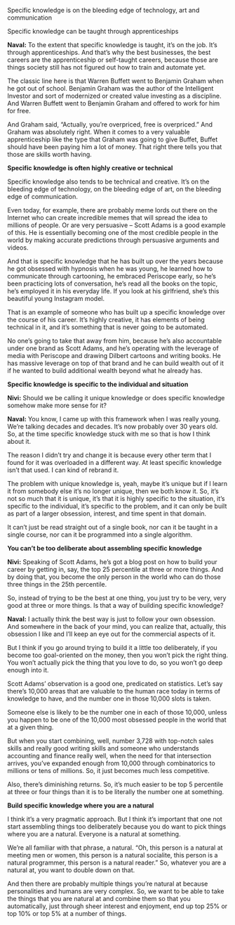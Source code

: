 




Specific knowledge is on the bleeding edge of technology, art and communication

Specific knowledge can be taught through apprenticeships

**Naval:** To the extent that specific knowledge is taught, it’s on the job. It’s through apprenticeships. And that’s why the best businesses, the best careers are the apprenticeship or self-taught careers, because those are things society still has not figured out how to train and automate yet.

The classic line here is that Warren Buffett went to Benjamin Graham when he got out of school. Benjamin Graham was the author of the Intelligent Investor and sort of modernized or created value investing as a discipline. And Warren Buffett went to Benjamin Graham and offered to work for him for free.

And Graham said, “Actually, you’re overpriced, free is overpriced.” And Graham was absolutely right. When it comes to a very valuable apprenticeship like the type that Graham was going to give Buffet, Buffet should have been paying him a lot of money. That right there tells you that those are skills worth having.

**Specific knowledge is often highly creative or technical**

Specific knowledge also tends to be technical and creative. It’s on the bleeding edge of technology, on the bleeding edge of art, on the bleeding edge of communication.

Even today, for example, there are probably meme lords out there on the Internet who can create incredible memes that will spread the idea to millions of people. Or are very persuasive – Scott Adams is a good example of this. He is essentially becoming one of the most credible people in the world by making accurate predictions through persuasive arguments and videos.

And that is specific knowledge that he has built up over the years because he got obsessed with hypnosis when he was young, he learned how to communicate through cartooning, he embraced Periscope early, so he’s been practicing lots of conversation, he’s read all the books on the topic, he’s employed it in his everyday life. If you look at his girlfriend, she’s this beautiful young Instagram model.

That is an example of someone who has built up a specific knowledge over the course of his career. It’s highly creative, it has elements of being technical in it, and it’s something that is never going to be automated.

No one’s going to take that away from him, because he’s also accountable under one brand as Scott Adams, and he’s operating with the leverage of media with Periscope and drawing Dilbert cartoons and writing books. He has massive leverage on top of that brand and he can build wealth out of it if he wanted to build additional wealth beyond what he already has.

**Specific knowledge is specific to the individual and situation**

**Nivi:** Should we be calling it unique knowledge or does specific knowledge somehow make more sense for it?

**Naval:** You know, I came up with this framework when I was really young. We’re talking decades and decades. It’s now probably over 30 years old. So, at the time specific knowledge stuck with me so that is how I think about it.

The reason I didn’t try and change it is because every other term that I found for it was overloaded in a different way. At least specific knowledge isn’t that used. I can kind of rebrand it.

The problem with unique knowledge is, yeah, maybe it’s unique but if I learn it from somebody else it’s no longer unique, then we both know it. So, it’s not so much that it is unique, it’s that it is highly specific to the situation, it’s specific to the individual, it’s specific to the problem, and it can only be built as part of a larger obsession, interest, and time spent in that domain.

It can’t just be read straight out of a single book, nor can it be taught in a single course, nor can it be programmed into a single algorithm.

**You can’t be too deliberate about assembling specific knowledge**

**Nivi:** Speaking of Scott Adams, he’s got a blog post on how to build your career by getting in, say, the top 25 percentile at three or more things. And by doing that, you become the only person in the world who can do those three things in the 25th percentile.

So, instead of trying to be the best at one thing, you just try to be very, very good at three or more things. Is that a way of building specific knowledge?

**Naval:** I actually think the best way is just to follow your own obsession. And somewhere in the back of your mind, you can realize that, actually, this obsession I like and I’ll keep an eye out for the commercial aspects of it.

But I think if you go around trying to build it a little too deliberately, if you become too goal-oriented on the money, then you won’t pick the right thing. You won’t actually pick the thing that you love to do, so you won’t go deep enough into it.

Scott Adams’ observation is a good one, predicated on statistics. Let’s say there’s 10,000 areas that are valuable to the human race today in terms of knowledge to have, and the number one in those 10,000 slots is taken.

Someone else is likely to be the number one in each of those 10,000, unless you happen to be one of the 10,000 most obsessed people in the world that at a given thing.

But when you start combining, well, number 3,728 with top-notch sales skills and really good writing skills and someone who understands accounting and finance really well, when the need for that intersection arrives, you’ve expanded enough from 10,000 through combinatorics to millions or tens of millions. So, it just becomes much less competitive.

Also, there’s diminishing returns. So, it’s much easier to be top 5 percentile at three or four things than it is to be literally the number one at something.

**Build specific knowledge where you are a natural**

I think it’s a very pragmatic approach. But I think it’s important that one not start assembling things too deliberately because you do want to pick things where you are a natural. Everyone is a natural at something.

We’re all familiar with that phrase, a natural. “Oh, this person is a natural at meeting men or women, this person is a natural socialite, this person is a natural programmer, this person is a natural reader.” So, whatever you are a natural at, you want to double down on that.

And then there are probably multiple things you’re natural at because personalities and humans are very complex. So, we want to be able to take the things that you are natural at and combine them so that you automatically, just through sheer interest and enjoyment, end up top 25% or top 10% or top 5% at a number of things.